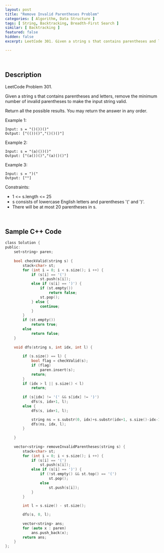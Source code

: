 ```yaml
---
layout: post
title: "Remove Invalid Parentheses Problem"
categories: [ Algorithm, Data Structure ]
tags: [ String, Backtracking, Breadth-First Search ]
similar: [ Backtracking ]
featured: false
hidden: false
excerpt: LeetCode 301. Given a string s that contains parentheses and letters, remove the minimum number of invalid parentheses to make the input string valid.

---
```


<br />

## Description

LeetCode Problem 301.

Given a string s that contains parentheses and letters, remove the minimum number of invalid parentheses to make the input string valid.

Return all the possible results. You may return the answer in any order.

Example 1:
```
Input: s = "()())()"
Output: ["(())()","()()()"]
```

Example 2:
```
Input: s = "(a)())()"
Output: ["(a())()","(a)()()"]
```

Example 3:
```
Input: s = ")("
Output: [""]
```

Constraints:
* 1 <= s.length <= 25
* s consists of lowercase English letters and parentheses '(' and ')'.
* There will be at most 20 parentheses in s.

<br />

## Sample C++ Code


```c
class Solution {
public:
    set<string> paren;
    
    bool checkValid(string s) {
        stack<char> st;
        for (int i = 0; i < s.size(); i ++) {
            if (s[i] == '(')
                st.push(s[i]);
            else if (s[i] == ')') {
                if (st.empty())
                    return false;
                st.pop();
            } else {
                continue;
            }
        }
        if (st.empty())
            return true;
        else
            return false;
    }
    
    void dfs(string s, int idx, int l) {
        
        if (s.size() == l) {
            bool flag = checkValid(s);
            if (flag)
                paren.insert(s);
            return;
        }
        if (idx > l || s.size() < l)
            return;
        
        if (s[idx] != '(' && s[idx] != ')')
            dfs(s, idx+1, l);
        else {
            dfs(s, idx+1, l);

            string ns = s.substr(0, idx)+s.substr(idx+1, s.size()-idx-1);
            dfs(ns, idx, l);
        }
        
    }
    
    vector<string> removeInvalidParentheses(string s) {
        stack<char> st;
        for (int i = 0; i < s.size(); i ++) {
            if (s[i] == '(')
                st.push(s[i]);
            else if (s[i] == ')') {
                if (!st.empty() && st.top() == '(')
                    st.pop();
                else
                    st.push(s[i]);
            } 
        }
        
        int l = s.size() - st.size();

        dfs(s, 0, l);
        
        vector<string> ans;
        for (auto x : paren)
            ans.push_back(x);
        return ans;
    }
};
```


